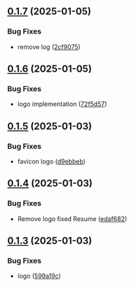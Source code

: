 ## [0.1.7](https://github.com/rjtormis/portfolio/compare/v0.1.6...v0.1.7) (2025-01-05)


### Bug Fixes

* remove log ([2cf9075](https://github.com/rjtormis/portfolio/commit/2cf90753460dc8f81bcec4596e1bf8a9dbba0021))



## [0.1.6](https://github.com/rjtormis/portfolio/compare/v0.1.5...v0.1.6) (2025-01-05)


### Bug Fixes

* logo implementation ([72f5d57](https://github.com/rjtormis/portfolio/commit/72f5d57944a3f7f1eea269cd63886f812aba3d4a))



## [0.1.5](https://github.com/rjtormis/portfolio/compare/v0.1.4...v0.1.5) (2025-01-03)


### Bug Fixes

* favicon logo ([d9ebbeb](https://github.com/rjtormis/portfolio/commit/d9ebbebf74c8fdfd56cb7450c29c67e16b5147cd))



## [0.1.4](https://github.com/rjtormis/portfolio/compare/v0.1.3...v0.1.4) (2025-01-03)


### Bug Fixes

* Remove logo fixed Resume ([edaf682](https://github.com/rjtormis/portfolio/commit/edaf6820b91d9d4047b262f43af28d3f13915b9d))



## [0.1.3](https://github.com/rjtormis/portfolio/compare/v0.1.2...v0.1.3) (2025-01-03)


### Bug Fixes

* logo ([599a19c](https://github.com/rjtormis/portfolio/commit/599a19c873fa15029916ea721444f69f71601782))



